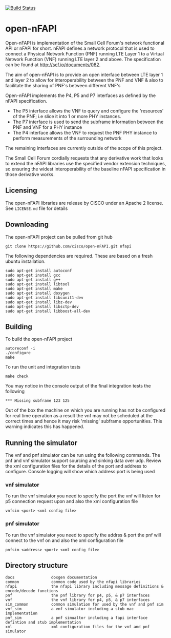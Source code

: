 [![Build Status](https://travis-ci.org/cisco/open-nFAPI.svg?branch-master)](https://travis-ci.org/cisco/open-nFAPI)


# open-nFAPI
 
Open-nFAPI is implementation of the Small Cell Forum's network functional API or nFAPI for short. 
nFAPI defines a network protocol that is used to connect a Physical Network Function (PNF) 
running LTE Layer 1 to a Virtual Network Function (VNF) running LTE layer 2 and above. The specification
can be found at http://scf.io/documents/082.
 
The aim of open-nFAPI is to provide an open interface between LTE layer 1 and layer 2 to allow for
interoperability between the PNF and VNF & also to facilitate the sharing of PNF's between
different VNF's

Open-nFAPI implements the P4, P5 and P7 interfaces as defined by the nFAPI specification. 
* The P5 interface allows the VNF to query and configure the 'resources' of the PNF; i.e slice it into
 1 or more PHY instances.
* The P7 interface is used to send the subframe information between the PNF and VNF for a PHY instance
* The P4 interface allows the VNF to request the PNF PHY instance to perform measurements of the surrounding network

The remaining interfaces are currently outside of the scope of this project.

The Small Cell Forum cordially requests that any derivative work that looks to 
extend the nFAPI libraries use the specified vendor extension techniques, 
so ensuring the widest interoperability of the baseline nFAPI specification 
in those derivative works. 


## Licensing

The open-nFAPI libraries are release by CISCO under an Apache 2 license. See `LICENSE.md` file for details

## Downloading

The open-nFAPI project can be pulled from git hub

```
git clone https://github.com/cisco/open-nFAPI.git nfapi
```

The following dependencies are required. These are based on a fresh ubuntu installation.

```
sudo apt-get install autoconf
sudo apt-get install gcc
sudo apt-get install g++
sudo apt-get install libtool
sudo apt-get install make
sudo apt-get install doxygen
sudo apt-get install libcunit1-dev
sudo apt-get install libz-dev
sudo apt-get install libsctp-dev
sudo apt-get install libboost-all-dev
```



## Building

To build the open-nFAPI project

```
autoreconf -i
./configure
make
```

To run the unit and integration tests

```
make check
```

You may notice in the console output of the final integration tests the following

```
*** Missing subframe 123 125
```

Out of the box the machine on which you are running has not be configured for real time operation as a result
the vnf may not be scheduled at the correct times and hence it may risk 'missing' subframe opportunities. This
warning indicates this has happened. 

## Running the simulator

The vnf and pnf simulator can be run using the following commands. The pnf and vnf simulator support sourcing and sinking
data over udp. Review the xml configuration files for the details of the port and address to configure. Console logging will show
which address:port is being used

### vnf simulator

To run the vnf simulator you need to specify the port the vnf will listen for p5 connection request upon and also the xml configuration file

```
vnfsim <port> <xml config file>
```

### pnf simulator

To run the vnf simulator you need to specify the addrss & port the pnf will connect to the vnf on and also the xml configuration file

```
pnfsim <address> <port> <xml config file>
```


## Directory structure

```
docs				doxgen documentation
common				common code used by the nfapi libraries
nfapi				the nfapi library including message definitions & encode/decode functions
pnf					the pnf library for p4, p5, & p7 interfaces
vnf					the vnf library for p4, p5, & p7 interfaces
sim_common			common simulation for used by the vnf and pnf sim
vnf_sim				a vnf simulator including a stub mac implementation
pnf_sim				a pnf simualtor including a fapi interface defintion and stub implementation
xml					xml configuration files for the vnf and pnf simulator
```

